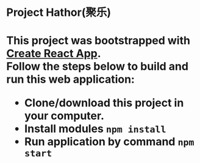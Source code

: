 <h1>Project Hathor(聚乐)<h1>

This project was bootstrapped with [Create React App](https://github.com/facebookincubator/create-react-app).
<br>
Follow the steps below to build and run this web application: 
<br>
* Clone/download this project in your computer.
* Install modules `npm install`
* Run application by command `npm start`
